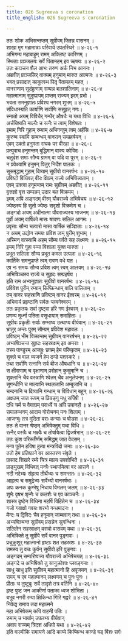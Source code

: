 ```yaml
---
title: 026 Sugreeva s coronation
title_english: 026 Sugreeva s coronation

---
```

<div class="audioEmbed"  caption="श्रीराम-हरिसीताराममूर्ति-घनपाठिभ्यां वचनम्" src="https://archive.org/download/Ramayana-recitation-Sriram-harisItArAmamUrti-Ghanapaati-v2/Kanda_4/Kanda_4_KSK-026-Angada_Youvarajyabhishekaha.mp3"></div>

ततः शोक अभिसन्तप्तम् सुग्रीवम् क्लिन्न वासनम् ।  
शाखा मृग महामात्राः परिवार्य उपतस्थिरे ॥ ४-२६-१  
अभिगम्य महाबाहुम् रामम् अक्लिष्ट कारिणम् ।  
स्थिताः प्राञ्जलयः सर्वे पितामहम् इव ऋषयः ॥ ४-२६-२  
ततः काञ्चन शैल आभः तरुण अर्क निभ आननः ।  
अब्रवीत् प्राञ्जलिर् वाक्यम् हनुमान् मारुत आत्मजः ॥ ४-२६-३  
भवत् प्रसादात् काकुत्स्थ पितृ पैतामहम् महत् ।  
वानराणाम् सुदंष्ट्राणाम् सम्पन्न बलशालिनाम् ॥ ४-२६-४  
महात्मानाम् सुदुष्प्रापम् प्राप्तम् राज्यम् इदम् प्रभो ।  
भवता समनुज्ञातः प्रविश्य नगरम् शुभम् ॥ ४-२६-५  
संविधास्यति कार्याणि सर्वाणि ससुहृत् गणः।  
स्नातो अयम् विविधैर् गन्धैर् औषधैः च यथा विधि ॥ ४-२६-६  
अर्चयिष्यति माल्यैः च रत्नैः च त्वाम् विशेषतः ।  
इमाम् गिरि गुहाम् रम्याम् अभिगन्तुम् त्वम् अर्हसि ॥ ४-२६-७  
कुरुष्व स्वामि सम्बन्धम् वानरान् सम्प्रहर्षयन् ।  
एवम् उक्तो हनुमता राघवः पर वीरहा ॥ ४-२६-८  
प्रत्युवाच हनूमन्तम् बुद्धिमान् वाक्य कोविदः ।  
चतुर्दश समाः सौम्य ग्रामम् वा यदि वा पुरम् ॥ ४-२६-९  
न प्रवेक्ष्यामि हनुमन् पितुर् निर्देश पालकः ।  
सुसमृद्धाम् गुहाम् दिव्याम् सुग्रीवो वानरर्षभः ॥ ४-२६-१०  
प्रविष्टो विधिवत् वीरः क्षिप्रम् राज्ये अभिषिच्यताम् ।  
एवम् उक्त्वा हनूमन्तम् रामः सुग्रीवम् अब्रवीत् ॥ ४-२६-११  
वृत्तज्ञो वृत्त सम्पन्नम् उदार बल विक्रमम् ।  
इमम् अपि अङ्गदम् वीरम् यौवराज्ये अभिषेचय ॥ ४-२६-१२  
ज्येष्ठस्य हि सुतो ज्येष्ठः सदृशो विक्रमेण च ।  
अङ्गदो अयम् अदीनात्मा यौवराज्यस्य भाजनम् ॥ ४-२६-१३  
पूर्वो अयम् वार्षिको मासः श्रावणः सलिल आगमः ।  
प्रवृत्ताः सौम्य चत्वारो मासा वार्षिक सञ्ज्ञिताः ॥ ४-२६-१४  
न अयम् उद्योग समयः प्रविश त्वम् पुरीम् शुभाम् ।  
अस्मिन् वत्स्यामि अहम् सौम्य पर्वते सह लक्ष्मणः ॥ ४-२६-१५  
इयम् गिरि गुहा रम्या विशाला युक्त मारुता ।  
प्रभूत सलिला सौम्य प्रभूत कमल उत्पला ॥ ४-२६-१६  
कार्तिके समनुप्राप्ते त्वम् रावण वधे यत ।  
एष नः समयः सौम्य प्रविश त्वम् स्वम् आलयम् ॥ ४-२६-१७  
अभिषिञ्चस्व राज्ये च सुहृदः सम्प्रहर्षय ।  
इति राम अभ्यनुज्ञातः सुग्रीवो वानरर्षभः ॥ ४-२६-१८  
प्रविवेश पुरीम् रम्याम् किष्किन्धाम् वालि पालिताम् ।  
तम् वानर सहस्राणि प्रविष्टम् वानर ईश्वरम् ॥ ४-२६-१९  
अभिवार्य प्रहृष्टानि सर्वतः प्लवगेश्वरम् ।  
ततः प्रकृतयः सर्वा दृष्ट्वा हरि गण ईश्वरम् ॥ ४-२६-२०  
प्रणम्य मूर्ध्ना पतिता वसुधायाम् समाहिताः ।  
सुग्रीवः प्रकृतीः सर्वाः सम्भाष्य उत्थाप्य वीर्यवान् ॥ ४-२६-२१  
भ्रातुर् अन्तः पुरम् सौम्यम् प्रविवेश महाबलः ।  
प्रविष्टम् भीम विक्रान्तम् सुग्रीवम् वानरर्षभम् ॥ ४-२६-२२  
अभ्यषिञ्चन्त सुहृदः सहस्राक्षम् इव अमराः ।  
तस्य पाण्डुरम् आजह्रुः छत्रम् हेम परिष्कृतम् ॥ ४-२६-२३  
शुक्ले च वाल व्यजने हेम दण्डे यशस्करे ।  
तथा सर्वाणि रत्नानि सर्व बीज औषधानि च ॥ ४-२६-२४  
स क्षीराणाम् च वृक्षाणाम् प्ररोहान् कुसुमानि च ।  
शुक्लानि चैव वस्त्राणि श्वेतम् चैव अनुलेपनम् ॥ ४-२६-२५  
सुगन्धीनि च माल्यानि स्थलजानि अम्बुजानि च ।  
चन्दनानि च दिव्यानि गन्धाम् च विविधान् बहून् ॥ ४-२६-२६  
अक्षतम् जात रूपम् च प्रियङ्गु मधु सर्पिषी ।  
दधि चर्म च वैयाघ्रम् परार्ध्ये च अपि उपानहौ ॥ ४-२६-२७  
समालम्भनम् आदाय गोरोचनम् मनः शिलाम् ।  
आजग्मुः तत्र मुदिता वराः कन्याः च षोडश ॥ ४-२६-२८  
ततः ते वानर श्रेष्ठम् अभिषेक्तुम् यथा विधि ।  
रत्नैर् वस्त्रैः च भक्ष्यैः च तोषयित्वा द्विजर्षभान् ॥ ४-२६-२९  
ततः कुश परिस्तीर्णम् समिद्धम् जात वेदसम् ।  
मन्त्र पूतेन हविषा हुत्वा मन्त्रविदो जनाः ॥ ४-२६-३०  
ततो हेम प्रतिष्ठाने वर आस्तरण संवृते ।  
प्रासाद शिखरे रम्ये चित्र माल्य उपशोभिते ॥ ४-२६-३१  
प्राङ्मुखम् विधिवत् मन्त्रैः स्थापयित्वा वर आसने ।  
नदी नदेभ्यः संहृत्य तीर्थेभ्यः च समन्ततः ॥ ४-२६-३२  
आहृत्य च समुद्रेभ्यः सर्वेभ्यो वानरर्षभाः ।  
अपः कनक कुम्भेषु निधाय विमलम् जलम् ॥ ४-२६-३३  
शुभैः वृषभ शृन्गैः च कलशैः च एव काञ्चनैः ।  
शास्त्र दृष्टेन विधिना महर्षि विहितेन च ॥ ४-२६-३४  
गजो गवाक्षो गवयः शरभो गन्धमादनः ।  
मैन्दः च द्विविदः चैव हनूमान् जाम्बवान् तथा ॥ ४-२६-३५  
अभ्यषिञ्चन्त सुग्रीवम् प्रसन्नेन सुगन्धिना ।  
सलिलेन सहस्राक्षम् वसवो वासवम् यथा ॥ ४-२६-३६  
अभिषिक्ते तु सुग्रीवे सर्वे वानर पुङ्गवाः ।  
प्रचुक्रुशुर् महात्मानो हृष्टाः शत सहस्रशः ॥ ४-२६-३७  
रामस्य तु वचः कुर्वन् सुग्रीवो हरि पुङ्गवः ।  
अङ्गदम् सम्परिष्वज्य यौवराज्ये अभिषेचयत् ॥ ४-२६-३८  
अङ्गदे च अभिषिक्ते तु सानुक्रोशाः प्लवङ्गमाः ।  
साधु साधु इति सुग्रीवम् महात्मानो हि अपूजयन् ॥ ४-२६-३९  
रामम् च एव महात्मानम् लक्ष्मणम् च पुनः पुनः ।  
प्रीताः च तुष्टुवुः सर्वे तादृशे तत्र वर्तिनि ॥ ४-२६-४०  
हृष्ट पुष्ट जन आकीर्णा पताका ध्वज शोभिता ।  
बभूव नगरी रम्या क्षिकिन्धा गिरि गह्वरे ॥ ४-२६-४१  
निवेद्य रामाय तदा महात्मने  
महा अभिषेकम् कपि वाहनी पतिः ।  
रुमाम् च भार्याम् उपलभ्य वीर्यवान्  
अवाप राज्यम् त्रिदश अधिपो यथा ॥ ४-२६-४२  
इति वाल्मीकि रामायणे आदि काव्ये किष्किन्ध काण्डे षड् विंशः सर्गः